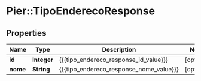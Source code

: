 # Pier::TipoEnderecoResponse

## Properties
Name | Type | Description | Notes
------------ | ------------- | ------------- | -------------
**id** | **Integer** | {{{tipo_endereco_response_id_value}}} | [optional] 
**nome** | **String** | {{{tipo_endereco_response_nome_value}}} | [optional] 


